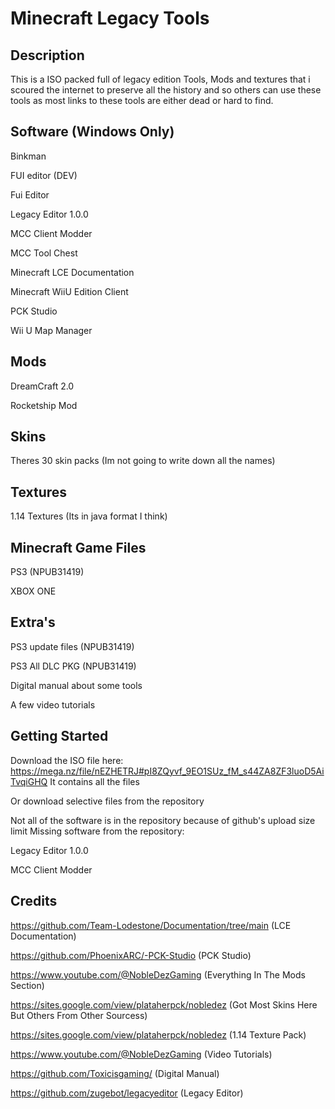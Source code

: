 # Minecraft Legacy Tools



## Description
This is a ISO packed full of legacy edition Tools, Mods and textures that i scoured the internet to preserve all the history and so others can use these tools as most links to these tools are either dead or hard to find.
## Software (Windows Only)
Binkman

FUI editor (DEV)

Fui Editor

Legacy Editor 1.0.0

MCC Client Modder

MCC Tool Chest

Minecraft LCE Documentation

Minecraft WiiU Edition Client

PCK Studio

Wii U Map Manager

## Mods
DreamCraft 2.0

Rocketship Mod

## Skins
Theres 30 skin packs (Im not going to write down all the names)

## Textures
1.14 Textures (Its in java format I think)

## Minecraft Game Files
PS3 (NPUB31419)

XBOX ONE

## Extra's
PS3 update files (NPUB31419)

PS3 All DLC PKG (NPUB31419)

Digital manual about some tools

A few video tutorials

## Getting Started
Download the ISO file here: https://mega.nz/file/nEZHETRJ#pI8ZQyvf_9EO1SUz_fM_s44ZA8ZF3luoD5AiTvqiGHQ
It contains all the files

Or download selective files from the repository 

Not all of the software is in the repository because of github's upload size limit
Missing software from the repository:

Legacy Editor 1.0.0

MCC Client Modder

## Credits

https://github.com/Team-Lodestone/Documentation/tree/main (LCE Documentation)

https://github.com/PhoenixARC/-PCK-Studio (PCK Studio)

https://www.youtube.com/@NobleDezGaming (Everything In The Mods Section)

https://sites.google.com/view/plataherpck/nobledez (Got Most Skins Here But Others From Other Sourcess)

https://sites.google.com/view/plataherpck/nobledez (1.14 Texture Pack)

https://www.youtube.com/@NobleDezGaming (Video Tutorials)

https://github.com/Toxicisgaming/ (Digital Manual)

https://github.com/zugebot/legacyeditor (Legacy Editor)
